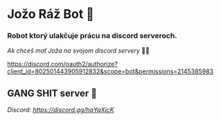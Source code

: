 # Jožo Ráž Bot 🤖

### Robot ktorý ulakčuje prácu na discord serveroch.

*Ak chceš mať Joža na svojom discord servery* 🌌🌌

https://discord.com/oauth2/authorize?client_id=802501443905912832&scope=bot&permissions=2145385983

## GANG SHIT server 💩
*Discord: https://discord.gg/hqYqXjcK*


